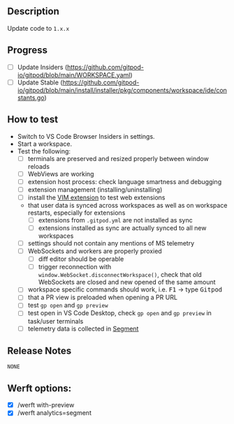 ## Description
Update code to `1.x.x`

## Progress

- [ ] Update Insiders  (https://github.com/gitpod-io/gitpod/blob/main/WORKSPACE.yaml)
- [ ] Update Stable (https://github.com/gitpod-io/gitpod/blob/main/install/installer/pkg/components/workspace/ide/constants.go)

## How to test

- Switch to VS Code Browser Insiders in settings.
- Start a workspace.
- Test the following:
  - [ ] terminals are preserved and resized properly between window reloads
  - [ ] WebViews are working
  - [ ] extension host process: check language smartness and debugging 
  - [ ] extension management (installing/uninstalling)
  - [ ] install the [VIM extension](https://open-vsx.org/extension/vscodevim/vim) to test web extensions
  - that user data is synced across workspaces as well as on workspace restarts, especially for extensions
     - [ ] extensions from `.gitpod.yml` are not installed as sync
     - [ ] extensions installed as sync are actually synced to all new workspaces
  - [ ] settings should not contain any mentions of MS telemetry
  - [ ] WebSockets and workers are properly proxied
     - [ ] diff editor should be operable
     - [ ] trigger reconnection with `window.WebSocket.disconnectWorkspace()`, check that old WebSockets are closed and new opened of the same amount
  - [ ] workspace specific commands should work, i.e. <kbd>F1</kbd> → type <kbd>Gitpod</kbd>
  - [ ] that a PR view is preloaded when opening a PR URL
  - [ ] test `gp open` and `gp preview`
  - [ ] test open in VS Code Desktop, check `gp open` and `gp preview` in task/user terminals
  - [ ] telemetry data is collected in [Segment](https://app.segment.com/gitpod/sources/staging_trusted/debugger)

## Release Notes
```release-note
NONE
```

## Werft options:

- [x] /werft with-preview
- [x] /werft analytics=segment

